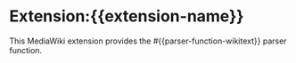# Extension:{{extension-name}}

This MediaWiki extension provides the #{{parser-function-wikitext}} parser function.
